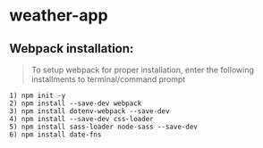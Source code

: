 # weather-app



## Webpack installation:
> To setup webpack for proper installation, enter the following installments to terminal/command prompt

```
1) npm init -y
2) npm install --save-dev webpack
3) npm install dotenv-webpack --save-dev
4) npm install --save-dev css-loader
5) npm install sass-loader node-sass --save-dev
6) npm install date-fns
```
